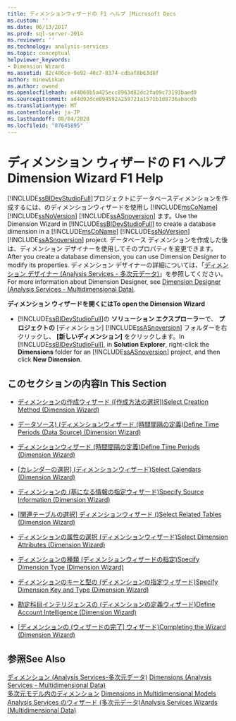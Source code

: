 ```yaml
---
title: ディメンションウィザードの F1 ヘルプ |Microsoft Docs
ms.custom: ''
ms.date: 06/13/2017
ms.prod: sql-server-2014
ms.reviewer: ''
ms.technology: analysis-services
ms.topic: conceptual
helpviewer_keywords:
- Dimension Wizard
ms.assetid: 82c406ce-9e92-40c7-8374-cdbaf8b63d8f
author: minewiskan
ms.author: owend
ms.openlocfilehash: e44060b5a425ecc8963d82dc2fa09c73193baed0
ms.sourcegitcommit: ad4d92dce894592a259721a1571b1d8736abacdb
ms.translationtype: MT
ms.contentlocale: ja-JP
ms.lasthandoff: 08/04/2020
ms.locfileid: "87645895"
---
```

# <a name="dimension-wizard-f1-help"></a><span data-ttu-id="3a32c-102">ディメンション ウィザードの F1 ヘルプ</span><span class="sxs-lookup"><span data-stu-id="3a32c-102">Dimension Wizard F1 Help</span></span>
  <span data-ttu-id="3a32c-103">[!INCLUDE[ssBIDevStudioFull](../includes/ssbidevstudiofull-md.md)]プロジェクトにデータベースディメンションを作成するには、のディメンションウィザードを使用し [!INCLUDE[msCoName](../includes/msconame-md.md)] [!INCLUDE[ssNoVersion](../includes/ssnoversion-md.md)] [!INCLUDE[ssASnoversion](../includes/ssasnoversion-md.md)] ます。</span><span class="sxs-lookup"><span data-stu-id="3a32c-103">Use the Dimension Wizard in [!INCLUDE[ssBIDevStudioFull](../includes/ssbidevstudiofull-md.md)] to create a database dimension in a [!INCLUDE[msCoName](../includes/msconame-md.md)] [!INCLUDE[ssNoVersion](../includes/ssnoversion-md.md)] [!INCLUDE[ssASnoversion](../includes/ssasnoversion-md.md)] project.</span></span> <span data-ttu-id="3a32c-104">データベース ディメンションを作成した後は、ディメンション デザイナーを使用してそのプロパティを変更できます。</span><span class="sxs-lookup"><span data-stu-id="3a32c-104">After you create a database dimension, you can use Dimension Designer to modify its properties.</span></span> <span data-ttu-id="3a32c-105">ディメンション デザイナーの詳細については、「[ディメンション デザイナー &#40;Analysis Services - 多次元データ&#41;](dimension-designer-analysis-services-multidimensional-data.md)」を参照してください。</span><span class="sxs-lookup"><span data-stu-id="3a32c-105">For more information about Dimension Designer, see [Dimension Designer &#40;Analysis Services - Multidimensional Data&#41;](dimension-designer-analysis-services-multidimensional-data.md).</span></span>  
  
 <span data-ttu-id="3a32c-106">**ディメンション ウィザードを開くには**</span><span class="sxs-lookup"><span data-stu-id="3a32c-106">**To open the Dimension Wizard**</span></span>  
  
-   <span data-ttu-id="3a32c-107">[!INCLUDE[ssBIDevStudioFull](../includes/ssbidevstudiofull-md.md)]の **ソリューション エクスプローラー**で、 **プロジェクトの** [ディメンション] [!INCLUDE[ssASnoversion](../includes/ssasnoversion-md.md)] フォルダーを右クリックし、 **[新しいディメンション]** をクリックします。</span><span class="sxs-lookup"><span data-stu-id="3a32c-107">In [!INCLUDE[ssBIDevStudioFull](../includes/ssbidevstudiofull-md.md)], in **Solution Explorer**, right-click the **Dimensions** folder for an [!INCLUDE[ssASnoversion](../includes/ssasnoversion-md.md)] project, and then click **New Dimension**.</span></span>  
  
## <a name="in-this-section"></a><span data-ttu-id="3a32c-108">このセクションの内容</span><span class="sxs-lookup"><span data-stu-id="3a32c-108">In This Section</span></span>  
  
-   <span data-ttu-id="3a32c-109">[ディメンションの作成ウィザード &#40;[作成方法の選択]&#41;](select-creation-method-dimension-wizard.md)</span><span class="sxs-lookup"><span data-stu-id="3a32c-109">[Select Creation Method &#40;Dimension Wizard&#41;](select-creation-method-dimension-wizard.md)</span></span>  
  
-   [<span data-ttu-id="3a32c-110">データソース&#41; &#40;ディメンションウィザード &#40;時間間隔の定義&#41;</span><span class="sxs-lookup"><span data-stu-id="3a32c-110">Define Time Periods &#40;Data Source&#41; &#40;Dimension Wizard&#41;</span></span>](define-time-periods-data-source-dimension-wizard.md)  
  
-   [<span data-ttu-id="3a32c-111">ディメンションウィザード &#40;時間間隔の定義&#41;</span><span class="sxs-lookup"><span data-stu-id="3a32c-111">Define Time Periods &#40;Dimension Wizard&#41;</span></span>](define-time-periods-dimension-wizard.md)  
  
-   <span data-ttu-id="3a32c-112">[[カレンダーの選択] &#40;ディメンションウィザード&#41;](select-calendars-dimension-wizard.md)</span><span class="sxs-lookup"><span data-stu-id="3a32c-112">[Select Calendars &#40;Dimension Wizard&#41;](select-calendars-dimension-wizard.md)</span></span>  
  
-   [<span data-ttu-id="3a32c-113">ディメンションの &#40;基になる情報の指定ウィザード&#41;</span><span class="sxs-lookup"><span data-stu-id="3a32c-113">Specify Source Information &#40;Dimension Wizard&#41;</span></span>](specify-source-information-dimension-wizard.md)  
  
-   <span data-ttu-id="3a32c-114">[[関連テーブルの選択] ディメンションウィザード &#40;&#41;](select-related-tables-dimension-wizard.md)</span><span class="sxs-lookup"><span data-stu-id="3a32c-114">[Select Related Tables &#40;Dimension Wizard&#41;](select-related-tables-dimension-wizard.md)</span></span>  
  
-   [<span data-ttu-id="3a32c-115">ディメンションの属性の選択 &#40;ディメンションウィザード&#41;</span><span class="sxs-lookup"><span data-stu-id="3a32c-115">Select Dimension Attributes &#40;Dimension Wizard&#41;</span></span>](select-dimension-attributes-dimension-wizard.md)  
  
-   [<span data-ttu-id="3a32c-116">ディメンションの種類 &#40;ディメンションウィザードの指定&#41;</span><span class="sxs-lookup"><span data-stu-id="3a32c-116">Specify Dimension Type &#40;Dimension Wizard&#41;</span></span>](specify-dimension-type-dimension-wizard.md)  
  
-   [<span data-ttu-id="3a32c-117">ディメンションのキーと型の &#40;ディメンションの指定ウィザード&#41;</span><span class="sxs-lookup"><span data-stu-id="3a32c-117">Specify Dimension Key and Type &#40;Dimension Wizard&#41;</span></span>](specify-dimension-key-and-type-dimension-wizard.md)  
  
-   [<span data-ttu-id="3a32c-118">勘定科目インテリジェンスの &#40;ディメンションの定義ウィザード&#41;</span><span class="sxs-lookup"><span data-stu-id="3a32c-118">Define Account Intelligence &#40;Dimension Wizard&#41;</span></span>](define-account-intelligence-dimension-wizard.md)  
  
-   <span data-ttu-id="3a32c-119">[[ディメンションの &#40;ウィザードの完了] ウィザード&#41;](completing-the-wizard-dimension-wizard.md)</span><span class="sxs-lookup"><span data-stu-id="3a32c-119">[Completing the Wizard &#40;Dimension Wizard&#41;](completing-the-wizard-dimension-wizard.md)</span></span>  
  
## <a name="see-also"></a><span data-ttu-id="3a32c-120">参照</span><span class="sxs-lookup"><span data-stu-id="3a32c-120">See Also</span></span>  
 <span data-ttu-id="3a32c-121">[ディメンション &#40;Analysis Services-多次元データ&#41;](multidimensional-models-olap-logical-dimension-objects/dimensions-analysis-services-multidimensional-data.md) </span><span class="sxs-lookup"><span data-stu-id="3a32c-121">[Dimensions &#40;Analysis Services - Multidimensional Data&#41;](multidimensional-models-olap-logical-dimension-objects/dimensions-analysis-services-multidimensional-data.md) </span></span>  
 <span data-ttu-id="3a32c-122">[多次元モデル内のディメンション](multidimensional-models/dimensions-in-multidimensional-models.md) </span><span class="sxs-lookup"><span data-stu-id="3a32c-122">[Dimensions in Multidimensional Models](multidimensional-models/dimensions-in-multidimensional-models.md) </span></span>  
 [<span data-ttu-id="3a32c-123">Analysis Services のウィザード &#40;多次元データ&#41;</span><span class="sxs-lookup"><span data-stu-id="3a32c-123">Analysis Services Wizards &#40;Multidimensional Data&#41;</span></span>](analysis-services-wizards-multidimensional-data.md)  
  
  
